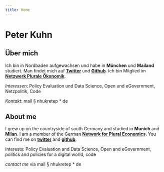 ```yaml
---
title: Home
---
```


# Peter Kuhn

## Über mich

Ich bin in Nordbaden aufgewachsen und habe in **München** und **Mailand** studiert. Man findet mich auf [**Twitter**](https://twitter.com/nhukretep) und [**Github**](https://github.com/nhukretep). Ich bin Mitglied im [**Netzwerk Plurale Ökonomik**](https://www.plurale-oekonomik.de/netzwerk-plurale-oekonomik/). 

*Interessen*: Policy Evaluation und Data Science, Open und eGovernment, Netzpolitik, Code

*Kontakt*: mail § nhukretep * de


## About me

I grew up on the countryside of south Germany and studied in **Munich** and **Milan**. I am a member of the German [**Network for Plural Economics**](https://www.exploring-economics.org/en/). You can find me on [**twitter**](https://twitter.com/nhukretep) and [**github**](https://github.com/nhukretep).

Interests: Policy Evaluation and Data Science, Open and eGovernment, politics and policies for a digital world, code

*contact me* via mail § nhukretep * de
